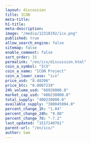 ```yaml
---
layout: discussion
title: ICON
meta-title: 
h1-title: 
meta-description: 
image: "/media/12318192/icx.png"
published: true
allow_search_engine: false
sitemap: false
enable_comment: false
sort_order: 15
permalink: "/en/icx/discussion.html"
coin_a_symbol: "ICX"
coin_a_name: "ICON Project"
coin_a_lower_case: "icx"
price_usd: "8.48206"
price_btc: "0.0007219"
24h_volume_usd: "66920000.0"
market_cap_usd: "400230000.0"
total_supply: "400230000.0"
available_supply: "380045004.0"
percent_change_1h: "1.04"
percent_change_24h: "9.08"
percent_change_7d: "-7.2"
last_updated: "1517140761"
parent-url: "/en/icx/"
author: Sam
---
```


